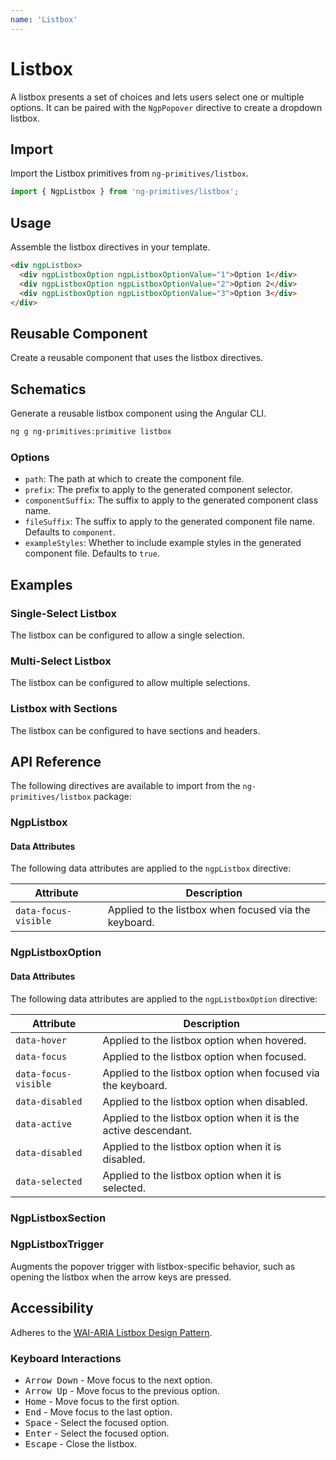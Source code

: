 ```yaml
---
name: 'Listbox'
---
```


# Listbox

A listbox presents a set of choices and lets users select one or multiple options. It can be paired with the `NgpPopover` directive to create a dropdown listbox.

<docs-example name="listbox-select"></docs-example>

## Import

Import the Listbox primitives from `ng-primitives/listbox`.

```ts
import { NgpListbox } from 'ng-primitives/listbox';
```

## Usage

Assemble the listbox directives in your template.

```html
<div ngpListbox>
  <div ngpListboxOption ngpListboxOptionValue="1">Option 1</div>
  <div ngpListboxOption ngpListboxOptionValue="2">Option 2</div>
  <div ngpListboxOption ngpListboxOptionValue="3">Option 3</div>
</div>
```

## Reusable Component

Create a reusable component that uses the listbox directives.

<docs-snippet name="listbox"></docs-snippet>

## Schematics

Generate a reusable listbox component using the Angular CLI.

```bash npm
ng g ng-primitives:primitive listbox
```

### Options

- `path`: The path at which to create the component file.
- `prefix`: The prefix to apply to the generated component selector.
- `componentSuffix`: The suffix to apply to the generated component class name.
- `fileSuffix`: The suffix to apply to the generated component file name. Defaults to `component`.
- `exampleStyles`: Whether to include example styles in the generated component file. Defaults to `true`.

## Examples

### Single-Select Listbox

The listbox can be configured to allow a single selection.

<docs-example name="listbox"></docs-example>

### Multi-Select Listbox

The listbox can be configured to allow multiple selections.

<docs-example name="listbox-multiple"></docs-example>

### Listbox with Sections

The listbox can be configured to have sections and headers.

<docs-example name="listbox-sections"></docs-example>

## API Reference

The following directives are available to import from the `ng-primitives/listbox` package:

### NgpListbox

<api-docs name="NgpListbox"></api-docs>

#### Data Attributes

The following data attributes are applied to the `ngpListbox` directive:

| Attribute            | Description                                           |
| -------------------- | ----------------------------------------------------- |
| `data-focus-visible` | Applied to the listbox when focused via the keyboard. |

### NgpListboxOption

<api-docs name="NgpListboxOption"></api-docs>

#### Data Attributes

The following data attributes are applied to the `ngpListboxOption` directive:

| Attribute            | Description                                                     |
| -------------------- | --------------------------------------------------------------- |
| `data-hover`         | Applied to the listbox option when hovered.                     |
| `data-focus`         | Applied to the listbox option when focused.                     |
| `data-focus-visible` | Applied to the listbox option when focused via the keyboard.    |
| `data-disabled`      | Applied to the listbox option when disabled.                    |
| `data-active`        | Applied to the listbox option when it is the active descendant. |
| `data-disabled`      | Applied to the listbox option when it is disabled.              |
| `data-selected`      | Applied to the listbox option when it is selected.              |

### NgpListboxSection

<api-docs name="NgpListboxSection"></api-docs>

### NgpListboxTrigger

<api-docs name="NgpListboxTrigger"></api-docs>

Augments the popover trigger with listbox-specific behavior, such as opening the listbox when the arrow keys are pressed.

## Accessibility

Adheres to the [WAI-ARIA Listbox Design Pattern](https://www.w3.org/TR/wai-aria-practices-1.1/#Listbox).

### Keyboard Interactions

- <kbd>Arrow Down</kbd> - Move focus to the next option.
- <kbd>Arrow Up</kbd> - Move focus to the previous option.
- <kbd>Home</kbd> - Move focus to the first option.
- <kbd>End</kbd> - Move focus to the last option.
- <kbd>Space</kbd> - Select the focused option.
- <kbd>Enter</kbd> - Select the focused option.
- <kbd>Escape</kbd> - Close the listbox.
